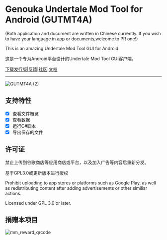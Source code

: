 # Genouka Undertale Mod Tool for Android (GUTMT4A)

(Both application and document are written in Chinese currently. If you wish to have your language in app or documents,welcome to PR one!)

This is an amazing Undertale Mod Tool GUI for Android.

这是一个专为Android平台设计的Undertale Mod Tool GUI客户端。

[下载发行版](https://github.com/Genouka/GUTMT4A/releases)|[反馈](https://github.com/Genouka/GUTMT4A/issues)|[社区](https://github.com/Genouka/GUTMT4A/discussions)|[文档](https://github.com/Genouka/GUTMT4A/wiki)

---

![GUTMT4A (2)](https://github.com/user-attachments/assets/4ba85607-3027-49c2-a1b5-f963aded16cc)

## 支持特性
* [x] 查看文件概览
* [x] 查看数据
* [x] 运行C#脚本
* [x] 导出保存的文件

## 许可证

禁止上传到谷歌商店等应用商店或平台，以及加入广告等内容后重新分发。

基于GPL3.0或更新版本进行授权
 
Prohibit uploading to app stores or platforms such as Google Play, as well as redistributing content after adding advertisements or other similiar actions.

Licensed under GPL 3.0 or later.

## 捐赠本项目

![mm_reward_qrcode](https://github.com/user-attachments/assets/8f442af8-fba5-41fb-ac19-0977744520a0)

